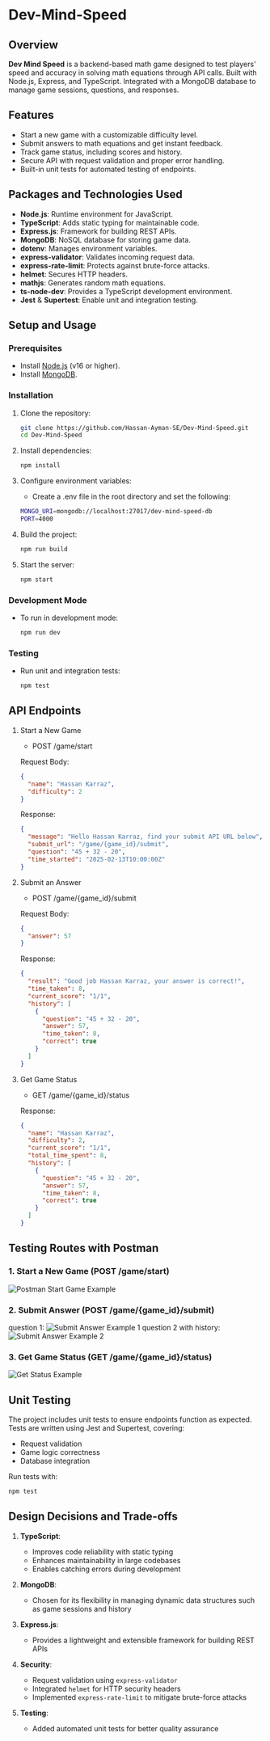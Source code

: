 # Dev-Mind-Speed

## Overview

**Dev Mind Speed** is a backend-based math game designed to test players' speed and accuracy in solving math equations through API calls. Built with Node.js, Express, and TypeScript. Integrated with a MongoDB database to manage game sessions, questions, and responses.

## Features

- Start a new game with a customizable difficulty level.
- Submit answers to math equations and get instant feedback.
- Track game status, including scores and history.
- Secure API with request validation and proper error handling.
- Built-in unit tests for automated testing of endpoints.

## Packages and Technologies Used

- **Node.js**: Runtime environment for JavaScript.
- **TypeScript**: Adds static typing for maintainable code.
- **Express.js**: Framework for building REST APIs.
- **MongoDB**: NoSQL database for storing game data.
- **dotenv**: Manages environment variables.
- **express-validator**: Validates incoming request data.
- **express-rate-limit**: Protects against brute-force attacks.
- **helmet**: Secures HTTP headers.
- **mathjs**: Generates random math equations.
- **ts-node-dev**: Provides a TypeScript development environment.
- **Jest** & **Supertest**: Enable unit and integration testing.

## Setup and Usage

### Prerequisites

- Install [Node.js](https://nodejs.org/) (v16 or higher).
- Install [MongoDB](https://www.mongodb.com/).

### Installation

1. Clone the repository:

   ```bash
   git clone https://github.com/Hassan-Ayman-SE/Dev-Mind-Speed.git
   cd Dev-Mind-Speed

   ```

2. Install dependencies:

   ```bash
   npm install

   ```

3. Configure environment variables:

   - Create a .env file in the root directory and set the following:

   ```bash
   MONGO_URI=mongodb://localhost:27017/dev-mind-speed-db
   PORT=4000

   ```

4. Build the project:

   ```bash
   npm run build

   ```

5. Start the server:
   ```bash
   npm start
   ```

### Development Mode

- To run in development mode:
  ```bash
  npm run dev
  ```

### Testing

- Run unit and integration tests:
  ```bash
  npm test
  ```

## API Endpoints

1. Start a New Game

   - POST /game/start

   Request Body:

   ```json
   {
     "name": "Hassan Karraz",
     "difficulty": 2
   }
   ```

   Response:

   ```json
   {
     "message": "Hello Hassan Karraz, find your submit API URL below",
     "submit_url": "/game/{game_id}/submit",
     "question": "45 + 32 - 20",
     "time_started": "2025-02-13T10:00:00Z"
   }
   ```

2. Submit an Answer

   - POST /game/{game_id}/submit

   Request Body:

   ```json
   {
     "answer": 57
   }
   ```

   Response:

   ```json
   {
     "result": "Good job Hassan Karraz, your answer is correct!",
     "time_taken": 8,
     "current_score": "1/1",
     "history": [
       {
         "question": "45 + 32 - 20",
         "answer": 57,
         "time_taken": 8,
         "correct": true
       }
     ]
   }
   ```

3. Get Game Status

   - GET /game/{game_id}/status

   Response:

   ```json
   {
     "name": "Hassan Karraz",
     "difficulty": 2,
     "current_score": "1/1",
     "total_time_spent": 8,
     "history": [
       {
         "question": "45 + 32 - 20",
         "answer": 57,
         "time_taken": 8,
         "correct": true
       }
     ]
   }
   ```

## Testing Routes with Postman

### 1. Start a New Game (POST /game/start)

![Postman Start Game Example](./images/start-new-game.PNG)

### 2. Submit Answer (POST /game/{game_id}/submit)

question 1:
![Submit Answer Example 1](./images/submit-answer-1.PNG)
question 2 with history:
![Submit Answer Example 2](./images/submit-answer-2.PNG)

### 3. Get Game Status (GET /game/{game_id}/status)

![Get Status Example](./images/get-status.PNG)

## Unit Testing

The project includes unit tests to ensure endpoints function as expected. Tests are written using Jest and Supertest, covering:

- Request validation
- Game logic correctness
- Database integration

Run tests with:

```bash
npm test
```

## Design Decisions and Trade-offs

1. **TypeScript**:

   - Improves code reliability with static typing
   - Enhances maintainability in large codebases
   - Enables catching errors during development

2. **MongoDB**:

   - Chosen for its flexibility in managing dynamic data structures such as game sessions and history

3. **Express.js**:

   - Provides a lightweight and extensible framework for building REST APIs

4. **Security**:

   - Request validation using `express-validator`
   - Integrated `helmet` for HTTP security headers
   - Implemented `express-rate-limit` to mitigate brute-force attacks

5. **Testing**:
   - Added automated unit tests for better quality assurance
